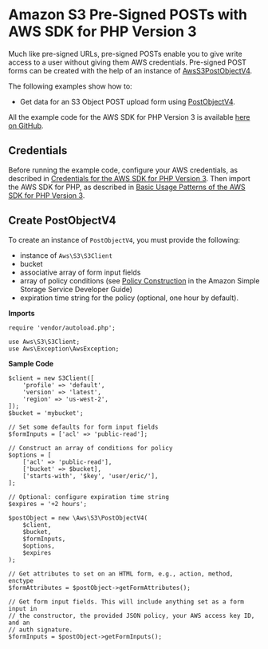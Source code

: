 # Amazon S3 Pre\-Signed POSTs with AWS SDK for PHP Version 3<a name="s3-presigned-post"></a>

Much like pre\-signed URLs, pre\-signed POSTs enable you to give write access to a user without giving them AWS credentials\. Pre\-signed POST forms can be created with the help of an instance of [AwsS3PostObjectV4](https://docs.aws.amazon.com/aws-sdk-php/v3/api/class-Aws.S3.PostObjectV4.html)\.

The following examples show how to:
+ Get data for an S3 Object POST upload form using [PostObjectV4](https://docs.aws.amazon.com/aws-sdk-php/v3/api/class-Aws.S3.PostObjectV4.html)\.

All the example code for the AWS SDK for PHP Version 3 is available [here on GitHub](https://github.com/awsdocs/aws-doc-sdk-examples/tree/master/php/example_code)\.

## Credentials<a name="credentials"></a>

Before running the example code, configure your AWS credentials, as described in [Credentials for the AWS SDK for PHP Version 3](guide_credentials.md)\. Then import the AWS SDK for PHP, as described in [Basic Usage Patterns of the AWS SDK for PHP Version 3](getting-started_basic-usage.md)\.

## Create PostObjectV4<a name="create-postobjectv4"></a>

To create an instance of `PostObjectV4`, you must provide the following:
+ instance of `Aws\S3\S3Client` 
+ bucket
+ associative array of form input fields
+ array of policy conditions \(see [Policy Construction](https://docs.aws.amazon.com/AmazonS3/latest/dev/HTTPPOSTForms.html) in the Amazon Simple Storage Service Developer Guide\)
+ expiration time string for the policy \(optional, one hour by default\)\.

 **Imports** 

```
require 'vendor/autoload.php';

use Aws\S3\S3Client;  
use Aws\Exception\AwsException;
```

 **Sample Code** 

```
$client = new S3Client([
    'profile' => 'default',
    'version' => 'latest',
    'region' => 'us-west-2',
]);
$bucket = 'mybucket';

// Set some defaults for form input fields
$formInputs = ['acl' => 'public-read'];

// Construct an array of conditions for policy
$options = [
    ['acl' => 'public-read'],
    ['bucket' => $bucket],
    ['starts-with', '$key', 'user/eric/'],
];

// Optional: configure expiration time string
$expires = '+2 hours';

$postObject = new \Aws\S3\PostObjectV4(
    $client,
    $bucket,
    $formInputs,
    $options,
    $expires
);

// Get attributes to set on an HTML form, e.g., action, method, enctype
$formAttributes = $postObject->getFormAttributes();

// Get form input fields. This will include anything set as a form input in
// the constructor, the provided JSON policy, your AWS access key ID, and an
// auth signature.
$formInputs = $postObject->getFormInputs();
```